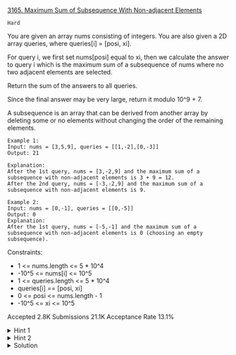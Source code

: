[3165. Maximum Sum of Subsequence With Non-adjacent Elements](https://leetcode.com/problems/maximum-sum-of-subsequence-with-non-adjacent-elements/)

`Hard`

You are given an array nums consisting of integers. You are also given a 2D array queries, where queries[i] = [posi, xi].

For query i, we first set nums[posi] equal to xi, then we calculate the answer to query i which is the maximum sum of a 
subsequence
 of nums where no two adjacent elements are selected.

Return the sum of the answers to all queries.

Since the final answer may be very large, return it modulo 10^9 + 7.

A subsequence is an array that can be derived from another array by deleting some or no elements without changing the order of the remaining elements.

```
Example 1:
Input: nums = [3,5,9], queries = [[1,-2],[0,-3]]
Output: 21

Explanation:
After the 1st query, nums = [3,-2,9] and the maximum sum of a subsequence with non-adjacent elements is 3 + 9 = 12.
After the 2nd query, nums = [-3,-2,9] and the maximum sum of a subsequence with non-adjacent elements is 9.

Example 2:
Input: nums = [0,-1], queries = [[0,-5]]
Output: 0
Explanation:
After the 1st query, nums = [-5,-1] and the maximum sum of a subsequence with non-adjacent elements is 0 (choosing an empty subsequence).
```

Constraints:

- 1 <= nums.length <= 5 * 10^4
- -10^5 <= nums[i] <= 10^5
- 1 <= queries.length <= 5 * 10^4
- queries[i] == [posi, xi]
- 0 <= posi <= nums.length - 1
- -10^5 <= xi <= 10^5

Accepted
2.8K
Submissions
21.1K
Acceptance Rate
13.1%

<details>
<summary>Hint 1</summary>

Can you solve each query in O(nums.length) with dynamic programming?

</details>
<details>
<summary>Hint 2</summary>

In order to optimize, we will use segment tree where each node contains the maximum value of (front element has been chosen or not, back element has been chosen or not).

</details>

<details>
<summary>Solution</summary>

[solution by @HuifengGuan](https://www.youtube.com/watch?v=AzzaHQKkwnM&ab_channel=HuifengGuan)

</details>